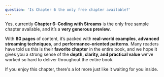 ```yaml
---
question: 'Is Chapter 6 the only free chapter available?'
---
```


Yes, currently **Chapter 6: Coding with Streams** is the only free sample chapter available, and it’s a **very generous preview**.

With **80 pages** of content, it’s packed with **real-world examples**, **advanced streaming techniques**, and **performance-oriented patterns**. Many readers have told us this is their **favorite chapter** in the entire book, and we hope it gives you a strong sense of the **depth, clarity, and practical value** we’ve worked so hard to deliver throughout the entire book.

If you enjoy this chapter, there's a lot more just like it waiting for you inside.
